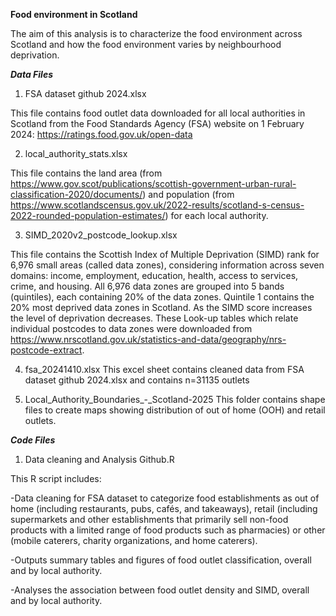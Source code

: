 ****Food environment in Scotland****

The aim of this analysis is to characterize the food environment across Scotland and how the food environment varies by neighbourhood deprivation. 


***Data Files***

1. FSA dataset github 2024.xlsx
   
This file contains food outlet data downloaded for all local authorities in Scotland from the Food Standards Agency (FSA) website on 1 February 2024: https://ratings.food.gov.uk/open-data


2. local_authority_stats.xlsx

This file contains the land area (from https://www.gov.scot/publications/scottish-government-urban-rural-classification-2020/documents/) and population (from https://www.scotlandscensus.gov.uk/2022-results/scotland-s-census-2022-rounded-population-estimates/) for each local authority.


3. SIMD_2020v2_postcode_lookup.xlsx

This file contains the Scottish Index of Multiple Deprivation (SIMD) rank for 6,976 small areas (called data zones), considering information across seven domains: income, employment, education, health, 
access to services, crime, and housing. All 6,976 data zones are grouped into 5 bands (quintiles), each containing 20% of the data zones. Quintile 1 contains the 20% most 
deprived data zones in Scotland. As the SIMD score increases the level of deprivation decreases. These Look-up tables which relate individual postcodes to data zones were downloaded from https://www.nrscotland.gov.uk/statistics-and-data/geography/nrs-postcode-extract. 

4. fsa_20241410.xlsx
   This excel sheet contains cleaned data from FSA dataset github 2024.xlsx and contains n=31135 outlets
   
6. Local_Authority_Boundaries_-_Scotland-2025
   This folder contains shape files to create maps showing distribution of out of home (OOH) and retail outlets. 

***Code Files***

1. Data cleaning and Analysis Github.R

This R script includes:

-Data cleaning for FSA dataset to categorize food establishments as out of home (including restaurants, pubs, cafés, and takeaways), retail (including supermarkets and other establishments that primarily sell non-food products with a 
limited range of food products such as pharmacies) or other (mobile caterers, charity organizations, and home caterers).

-Outputs summary tables and figures of food outlet classification, overall and by local authority.

-Analyses the association between food outlet density and SIMD, overall and by local authority.
